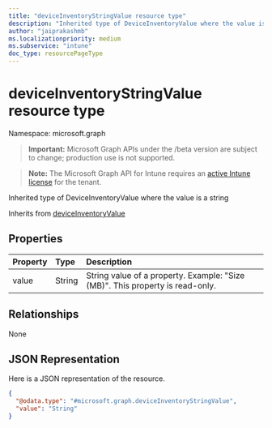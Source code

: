 ```yaml
---
title: "deviceInventoryStringValue resource type"
description: "Inherited type of DeviceInventoryValue where the value is a string"
author: "jaiprakashmb"
ms.localizationpriority: medium
ms.subservice: "intune"
doc_type: resourcePageType
---
```


# deviceInventoryStringValue resource type

Namespace: microsoft.graph

> **Important:** Microsoft Graph APIs under the /beta version are subject to change; production use is not supported.

> **Note:** The Microsoft Graph API for Intune requires an [active Intune license](https://go.microsoft.com/fwlink/?linkid=839381) for the tenant.

Inherited type of DeviceInventoryValue where the value is a string


Inherits from [deviceInventoryValue](../resources/intune-devices-deviceinventoryvalue.md)

## Properties
|Property|Type|Description|
|:---|:---|:---|
|value|String|String value of a property. Example: "Size (MB)". This property is read-only.|

## Relationships
None

## JSON Representation
Here is a JSON representation of the resource.
<!-- {
  "blockType": "resource",
  "@odata.type": "microsoft.graph.deviceInventoryStringValue"
}
-->
``` json
{
  "@odata.type": "#microsoft.graph.deviceInventoryStringValue",
  "value": "String"
}
```
